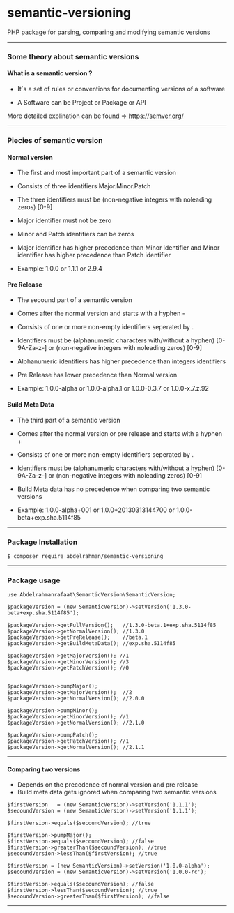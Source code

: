 # semantic-versioning

PHP package for parsing, comparing and modifying semantic versions

---
### Some theory about semantic versions

#### What is a semantic version ?

- It`s a set of rules or conventions for documenting versions of a software

- A Software can be Project or Package or API

More detailed explination can be found => https://semver.org/

---

### Piecies of semantic version

#### Normal version
- The first and most important part of a semantic version

- Consists of three identifiers Major.Minor.Patch 

- The three identifiers must be (non-negative integers with noleading zeros) [0-9]

- Major identifier must not be zero 

- Minor and Patch identifiers can be zeros

- Major identifier has higher precedence than Minor identifier and Minor identifier has higher precedence than Patch identifier

- Example: 1.0.0 or 1.1.1 or 2.9.4

#### Pre Release
- The secound part of a semantic version

- Comes after the normal version and starts with a hyphen -

- Consists of one or more non-empty identifiers seperated by .

- Identifiers must be (alphanumeric characters with/without a hyphen) [0-9A-Za-z-] or (non-negative integers with noleading zeros) [0-9]

- Alphanumeric identifiers has higher precedence than integers identifiers

- Pre Release has lower precedence than Normal version

- Example: 1.0.0-alpha or 1.0.0-alpha.1 or 1.0.0-0.3.7 or 1.0.0-x.7.z.92

#### Build Meta Data
- The third part of a semantic version

- Comes after the normal version or pre release and starts with a hyphen +

- Consists of one or more non-empty identifiers seperated by .

- Identifiers must be (alphanumeric characters with/without a hyphen) [0-9A-Za-z-] or (non-negative integers with noleading zeros) [0-9]

- Build Meta data has no precedence when comparing two semantic versions

- Example: 1.0.0-alpha+001 or 1.0.0+20130313144700 or 1.0.0-beta+exp.sha.5114f85

---

 ### Package Installation
```
$ composer require abdelrahman/semantic-versioning
```

---
 ### Package usage
 
```
use Abdelrahmanrafaat\SemanticVersion\SemanticVersion;

$packageVersion = (new SemanticVersion)->setVersion('1.3.0-beta+exp.sha.5114f85');

$packageVersion->getFullVersion();   //1.3.0-beta.1+exp.sha.5114f85
$packageVersion->getNormalVersion(); //1.3.0
$packageVersion->getPreRelease();    //beta.1
$packageVersion->getBuildMetaData(); //exp.sha.5114f85

$packageVersion->getMajorVersion(); //1
$packageVersion->getMinorVersion(); //3
$packageVersion->getPatchVersion(); //0


$packageVersion->pumpMajor();
$packageVersion->getMajorVersion();  //2
$packageVersion->getNormalVersion(); //2.0.0

$packageVersion->pumpMinor();
$packageVersion->getMinorVersion(); //1
$packageVersion->getNormalVersion(); //2.1.0

$packageVersion->pumpPatch();
$packageVersion->getPatchVersion(); //1
$packageVersion->getNormalVersion(); //2.1.1

```

---

#### Comparing two versions
- Depends on the precedence of normal version and pre release
- Build meta data gets ignored when comparing two semantic versions

```
$firstVersion   = (new SemanticVersion)->setVersion('1.1.1');
$secoundVersion = (new SemanticVersion)->setVersion('1.1.1');

$firstVersion->equals($secoundVersion); //true

$firstVersion->pumpMajor();
$firstVersion->equals($secoundVersion); //false
$firstVersion->greaterThan($secoundVersion); //true
$secoundVersion->lessThan($firstVersion); //true

$firstVersion = (new SemanticVersion)->setVersion('1.0.0-alpha');
$secoundVersion = (new SemanticVersion)->setVersion('1.0.0-rc');

$firstVersion->equals($secoundVersion); //false
$firstVersion->lessThan($secoundVersion); //true
$secoundVersion->greaterThan($firstVersion); //false
```

---

